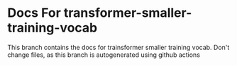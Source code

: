 # Docs For transformer-smaller-training-vocab

This branch contains the docs for trainsformer smaller training vocab.
Don't change files, as this branch is autogenerated using github actions